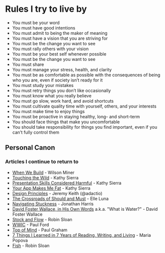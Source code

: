 # Rules I try to live by

- You must be your word
- You must have good intentions
- You must admit to being the maker of meaning
- You must have a vision that you are striving for
- You must be the change you want to see
- You must rally others with your vision
- You must be your best self whenever possible
- You must be the change you want to see
- You must share
- You must manage your stress, health, and clarity
- You must be as comfortable as possible with the consequences of being who you are, even if society isn’t ready for it
- You must study your mistakes
- You must retry things you don’t like occasionally
- You must know what you really believe
- You must go slow, work hard, and avoid shortcuts
- You must cultivate quality time with yourself, others, and your interests
- You must make time to enjoy things
- You must be proactive in staying healthy, long- and short-term
- You should face things that make you uncomfortable
- You should take responsibility for things you find important, even if you can’t fully control them

## Personal Canon

### Articles I continue to return to

* [When We Build](http://vimeo.com/34017777) - Wilson Miner
* [Touching the Wild](https://seriouspony.exposure.co/touching-the-wild) - Kathy Sierra
* [Presentation Skills Considered Harmful](http://seriouspony.com/blog/2013/10/4/presentation-skills-considered-harmful) - Kathy Sierra
* [Your App Makes Me Fat](http://seriouspony.com/blog/2013/7/24/your-app-makes-me-fat) - Kathy Sierra
* [Design Principles](http://principles.adactio.com/) - Jeremy Keith (@adactio)
* [The Crossroads of Should and Must](https://medium.com/medium-long/90c75eb7c5b0) - Elle Luna
* [Navigating Stuckness](http://transom.org/?p=41667) - Jonathan Harris
* [David Foster Wallace, in His Own Words](http://moreintelligentlife.com/story/david-foster-wallace-in-his-own-words) a.k.a. "What is Water?" - David Foster Wallace
* [Stock and Flow](http://snarkmarket.com/2010/4890) - Robin Sloan
* [WWIC](http://www.ftrain.com/wwic.html) - Paul Ford
* [Top of Mind](http://www.paulgraham.com/top.html) - Paul Graham
* [7 Things I Learned in 7 Years of Reading, Writing, and Living](http://www.brainpickings.org/index.php/2013/10/23/7-lessons-from-7-years/) - Maria Popova
* [Fish](http://www.robinsloan.com/fish/) - Robin Sloan


